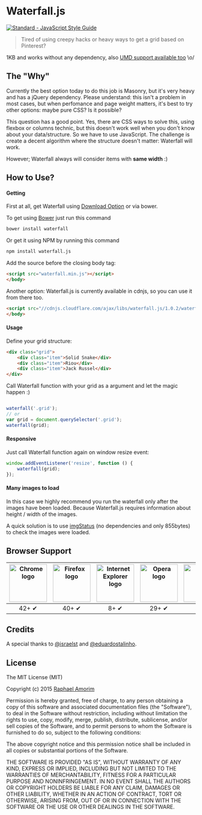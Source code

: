 # Waterfall.js

[![Standard - JavaScript Style Guide](https://img.shields.io/badge/code%20style-standard-brightgreen.svg)](http://standardjs.com/)

> Tired of using creepy hacks or heavy ways to get a grid based on Pinterest?

1KB and works without any dependency, also [UMD support available too](https://github.com/umdjs/umd) \o/

## The "Why"

Currently the best option today to do this job is Masonry, but it's very heavy and has a jQuery dependency. Please understand: this isn't a problem in most cases, but when perfomance and page weight matters, it's best to try other options: maybe pure CSS? Is it possible?

This question has a good point. Yes, there are CSS ways to solve this, using flexbox or columns technic, but this doesn't work well when you don't know about your data/structure. So we have to use JavaScript. The challenge is create a decent algorithm where the structure doesn't matter: Waterfall will work.

However; Waterfall always will consider items with **same width** :)

## How to Use?

#### Getting

First at all, get Waterfall using [Download Option](https://github.com/raphamorim/waterfall.js/archive/master.zip) or via bower.

To get using [Bower](http://bower.io) just run this command

```sh
bower install waterfall
```

Or get it using NPM by running this command

```sh
npm install waterfall.js
```

Add the source before the closing body tag:

```html
<script src="waterfall.min.js"></script>
</body>
```

Another option: Waterfall.js is currently available in cdnjs, so you can use it from there too.

```html
<script src="//cdnjs.cloudflare.com/ajax/libs/waterfall.js/1.0.2/waterfall.min.js"></script>
</body>
```

#### Usage

Define your grid structure:

```html
<div class="grid">
    <div class="item">Solid Snake</div>
    <div class="item">Riou</div>
    <div class="item">Jack Russel</div>
</div>
```

Call Waterfall function with your grid as a argument and let the magic happen :)

```javascript

waterfall('.grid');
// or
var grid = document.querySelector('.grid');
waterfall(grid);

```

#### Responsive

Just call Waterfall function again on window resize event:

```javascript
window.addEventListener('resize', function () {
    waterfall(grid);
});
```

#### Many images to load

In this case we highly recommend you run the waterfall only after the images have been loaded. Because Waterfall.js requires information about height / width of the images.

A quick solution is to use [imgStatus](http://raphamorim.io/imgStatus/) (no dependencies and only 855bytes) to check the images were loaded.

## Browser Support

| <img src="http://raphamorim.io/assets/images/browser-support/chrome.png" width="100px" height="100px" alt="Chrome logo"> | <img src="http://raphamorim.io/assets/images/browser-support/firefox.png" width="100px" height="100px" alt="Firefox logo"> | <img src="http://raphamorim.io/assets/images/browser-support/ie.png" width="100px" height="100px" alt="Internet Explorer logo"> | <img src="http://raphamorim.io/assets/images/browser-support/opera.png" width="100px" height="100px" alt="Opera logo"> | <img src="http://raphamorim.io/assets/images/browser-support/safari.png" width="100px" height="100px" alt="Safari logo"> |
|:---:|:---:|:---:|:---:|:---:|
| 42+ ✔ | 40+ ✔ | 8+ ✔ | 29+ ✔ |  8+ ✔ |

## Credits

A special thanks to [@israelst](http://github.com/israelst) and [@eduardostalinho](https://github.com/eduardostalinho).

## License

The MIT License (MIT)

Copyright (c) 2015 [Raphael Amorim](http://github.com/raphamorim)

Permission is hereby granted, free of charge, to any person obtaining a copy of this software and associated documentation files (the "Software"), to deal in the Software without restriction, including without limitation the rights to use, copy, modify, merge, publish, distribute, sublicense, and/or sell copies of the Software, and to permit persons to whom the Software is furnished to do so, subject to the following conditions:

The above copyright notice and this permission notice shall be included in all copies or substantial portions of the Software.

THE SOFTWARE IS PROVIDED "AS IS", WITHOUT WARRANTY OF ANY KIND, EXPRESS OR IMPLIED, INCLUDING BUT NOT LIMITED TO THE WARRANTIES OF MERCHANTABILITY, FITNESS FOR A PARTICULAR PURPOSE AND NONINFRINGEMENT. IN NO EVENT SHALL THE AUTHORS OR COPYRIGHT HOLDERS BE LIABLE FOR ANY CLAIM, DAMAGES OR OTHER LIABILITY, WHETHER IN AN ACTION OF CONTRACT, TORT OR OTHERWISE, ARISING FROM, OUT OF OR IN CONNECTION WITH THE SOFTWARE OR THE USE OR OTHER DEALINGS IN THE SOFTWARE.
